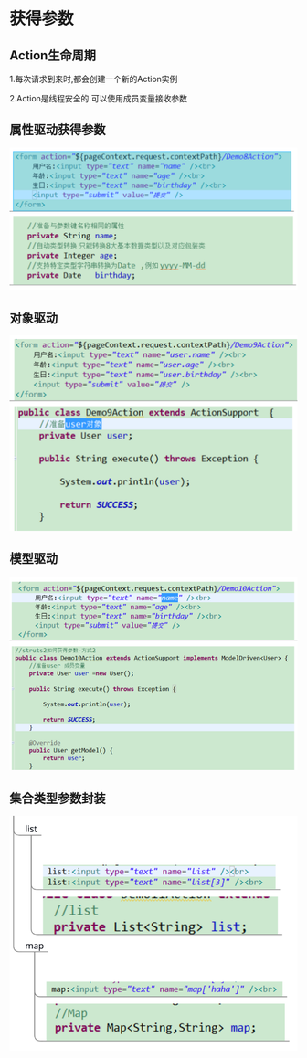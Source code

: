 # 获得参数

## Action生命周期

1.每次请求到来时,都会创建一个新的Action实例

2.Action是线程安全的.可以使用成员变量接收参数

## 属性驱动获得参数

![](../../.gitbook/assets/image%20%28113%29.png)

## 对象驱动

![](../../.gitbook/assets/image%20%28131%29.png)

## 模型驱动

![](../../.gitbook/assets/image%20%2891%29.png)

## 集合类型参数封装

![](../../.gitbook/assets/image%20%28170%29.png)

